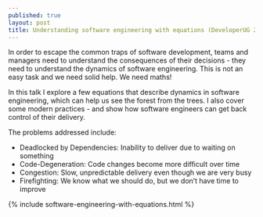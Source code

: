 ```yaml
---
published: true
layout: post
title: Understanding software engineering with equations (DeveloperUG 2016 Talk)
---
```


In order to escape the common traps of software development, teams and managers need to understand the consequences of their decisions - they need to understand the dynamics of software engineering. This is not an easy task and we need solid help. We need maths!

In this talk I explore a few equations that describe dynamics in software engineering, which can help us see the forest from the trees. I also cover some modern practices - and show how software engineers can get back control of their delivery.

The problems addressed include:
-   Deadlocked by Dependencies: Inability to deliver due to waiting on something
-   Code-Degeneration: Code changes become more difficult over time
-   Congestion: Slow, unpredictable delivery even though we are very busy
-   Firefighting: We know what we should do, but we don’t have time to improve


{% include software-engineering-with-equations.html %}
